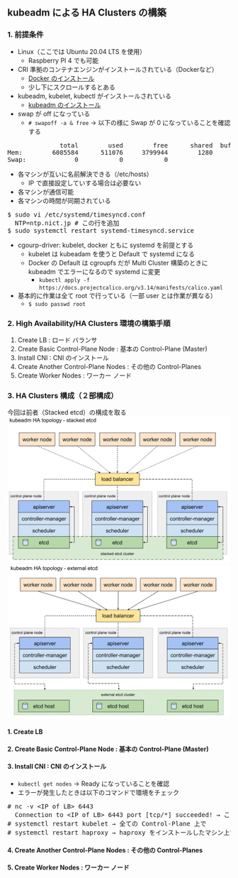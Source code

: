 ## kubeadm による HA Clusters の構築
### 1. 前提条件
  - Linux（ここでは Ubuntu 20.04 LTS を使用）
    - Raspberry PI 4 でも可能 
  - CRI 準拠のコンテナエンジンがインストールされている（Dockerなど） 
    - [Docker のインストール](https://kubernetes.io/ja/docs/setup/production-environment/container-runtimes/)
    - 少し下にスクロールするとある
  - kubeadm, kubelet, kubectl がインストールされている 
    - [kubeadm のインストール](https://kubernetes.io/ja/docs/setup/production-environment/tools/kubeadm/install-kubeadm/)
  - swap が off になっている 
    - `# swapoff -a & free` → 以下の様に Swap が 0 になっていることを確認する
<pre>
              total        used        free      shared  buff/cache   available
Mem:        6085584      511076     3799944        1280     1774564     5359340
Swap:             0           0           0
</pre>
  - 各マシンが互いに名前解決できる（/etc/hosts）
    - IP で直接設定していする場合は必要ない 
  - 各マシンが通信可能
  - 各マシンの時間が同期されている
<pre>
$ sudo vi /etc/systemd/timesyncd.conf  
  NTP=ntp.nict.jp # この行を追加
$ sudo systemctl restart systemd-timesyncd.service 
</pre>
  - cgourp-driver: kubelet, docker ともに systemd を前提とする
    - kubelet は kubeadam を使うと Default で systemd になる 
    - Docker の Default は cgroupfs だが Multi Cluster 構築のときに kubeadm でエラーになるので systemd に変更
      - `kubectl apply -f https://docs.projectcalico.org/v3.14/manifests/calico.yaml`
  - 基本的に作業は全て root で行っている（一部 user とは作業が異なる）
    -  `$ sudo passwd root`

### 2. High Availability/HA Clusters 環境の構築手順
1. Create LB : ロード バランサ 
2. Create Basic Control-Plane Node : 基本の Control-Plane (Master) 
3. Install CNI : CNI のインストール 
4. Create Another Control-Plane Nodes : その他の Control-Planes 
5. Create Worker Nodes : ワーカー ノード 

### 3. HA Clusters 構成（２部構成） 
今回は前者（Stacked etcd）の構成を取る
![Stacked Etcd](../imgs/stackedetcd.png)
![External Etcd](../imgs/extenaletcd.png)

#### 1. Create LB
#### 2. Create Basic Control-Plane Node : 基本の Control-Plane (Master) 
#### 3. Install CNI : CNI のインストール 
- `kubectl get nodes` → Ready になっていることを確認 
- エラーが発生したときは以下のコマンドで環境をチェック
<pre>
# nc -v &lt;IP of LB&gt; 6443 
  Connection to &lt;IP of LB&gt; 6443 port [tcp/*] succeeded! → このメッセージが出力されると成功 
# systemctl restart kubelet → 全ての Control-Plane 上で 
# systemctl restart haproxy → haproxy をインストールしたマシン上で 
</pre>
#### 4. Create Another Control-Plane Nodes : その他の Control-Planes 
#### 5. Create Worker Nodes : ワーカー ノード 

